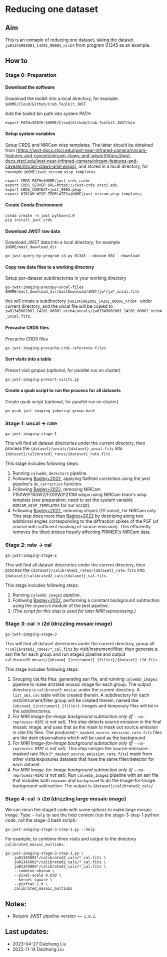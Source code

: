 # Reducing one dataset

## Aim

This is an exmaple of reducing one dataset, taking the dataset `jw01345002001_14201_00001_nrcb4` from program 01345 as an example. 

## How to

### Stage 0: Preparation

#### Download the software

Download the toolkit into a local directory, for example `$HOME/Cloud/Github/Crab.Toolkit.JWST`.

Add the toolkit bin path into system PATH

```
export PATH=$PATH:$HOME/Cloud/Github/Crab.Toolkit.JWST/bin
```

#### Setup system variables

Setup CRDS and NIRCam wisp templates. The latter should be obtained from [https://jwst-docs.stsci.edu/jwst-near-infrared-camera/nircam-features-and-caveats/nircam-claws-and-wisps](https://jwst-docs.stsci.edu/jwst-near-infrared-camera/nircam-features-and-caveats/nircam-claws-and-wisps), and stored in a local directory, for example `$HOME/jwst_nircam_wisp_templates`. 

```
export CRDS_PATH=$HOME/jwst_crds_cache
export CRDS_SERVER_URL=https://jwst-crds.stsci.edu
export CRDS_CONTEXT=jwst_0995.pmap
export NIRCAM_WISP_TEMPLATES=$HOME/jwst_nircam_wisp_templates
```

#### Create Conda Environment

```
conda create -n jwst python=3.9
pip install jwst crds
```

#### Download JWST raw data

Download JWST data into a local directory, for example `$HOME/mast_download_dir`

<!--
```
go-jwst-download-by-proposal-id.py 01345 --dataset jw01345002001_14201_00001_nrcb4 --calib-level 1 --download-dir $HOME/mast_download_dir
```
-->

```
go-jwst-query-by-program-id.py 01345 --obsnum 002 --download
```

#### Copy raw data files to a working directory

Setup per-dataset subdirectories in your working directory

```
go-jwst-imaging-precopy-uncal-files $HOME/mast_download_dir/mastDownload/JWST/jw*/jw*_uncal.fits
```

this will create a subdirectory `jw01345002001_14201_00001_nrcb4 ` under current directory, and the uncal file will be copied to `jw01345002001_14201_00001_nrcb4/uncals/jw01345002001_14201_00001_nrcb4_uncal.fits`. 

#### Precache CRDS files

Precache CRDS files

```
go-jwst-imaging-precache-crds-reference-files
```

#### Sort visits into a table

Presort visit gropus (optional, for parallel run on cluster)

```
go-jwst-imaging-presort-visits.py
```

#### Create a qsub script to run the process for all datasets

Create qsub script (optional, for parallel run on cluster)

```
go-qsub-jwst-imaging-jobarray-group.bash
```


### Stage 1: uncal -> rate

```
go-jwst-imaging-stage-1
```
This will find all dataset directories under the current directory, then process the `{dataset}/uncals/{dataset}_uncal.fits` into `{dataset}/calibrated1_rates/{dataset}_rate.fits`.

This stage includes following steps:

1. Running `calwebb_detector1` pipeline. 
2. Following [Bagley+2022](https://arxiv.org/abs/2211.02495), applying flatfield correction using the jwst pipeline's `do_correction` function. 
3. Following [Bagley+2022](https://arxiv.org/abs/2211.02495), removing NIRCam F150W/F150W2/F200W/F210M wisps using NIRCam team's wisp templats (see preparation, need to set the system variable `NIRCAM_WISP_TEMPLATES` for our script).
4. Following [Bagley+2022](https://arxiv.org/abs/2211.02495), removing stripes (1/f noise), for NIRCam only. This step does more than [Bagley+2022](https://arxiv.org/abs/2211.02495) by destriping along two additional angles corresponding to the diffraction spikes of the PSF (of course with sufficient masking of source emission). This efficiently removes the tilted stripes heavily affecting PRIMER's NIRCam data.


### Stage 2: rate -> cal

```
go-jwst-imaging-stage-2
```
This will find all dataset directories under the current directory, then process the `{dataset}/calibrated1_rates/{dataset}_rate.fits` into `{dataset}/calibrated2_cals/{dataset}_cal.fits`.

This stage includes following steps:

1. Running `calwebb_image2` pipeline. 
2. Following [Bagley+2022](https://arxiv.org/abs/2211.02495), performing a constant background subtraction using the `skymatch` module of the jwst pipeline. 
3. _(The script for this step is used for later MIRI reprocessing.)_


### Stage 3: cal -> i2d (drizzling mosaic image)

```
go-jwst-imaging-stage-3
```
This will find all dataset directories under the current directory, group all `*/calibrated1_rates/*_cal.fits` by visit/instrument/filter, then generate a asn file for each group and run stage3 pipeline and output `calibrated3_mosaic/{obsnum}_{instrument}_{filter}/{dataset}_i2d.fits`.

This stage includes following steps:

1. Grouping cal.fits files, generating asn file, and running `calwebb_image3` pipeline to make drizzled mosaic image for each group. The output directory is `calibrated3_mosiac` under the current directory. A `list_obs.csv` table will be created therein. A subdirectory for each visit/intrument/filter group will be created therein, named like `{obsnum}_{instrument}_{filter}`. Images and temporary files will be in the subdirectories. 
2. _For MIRI Image-for-Image background subtraction only (if `--no-reprocess-MIRI` is not set)._ This step detects source emission in the final mosaic image, and uses that as the mask to mask out source emission in rate.fits files. The produced `*_masked_source_emission_rate.fits` files are like dark observations which will be used as the background. 
3. _For MIRI Image-for-Image background subtraction only (if `--no-reprocess-MIRI` is not set)._ This step merges the source-emission-masked rate files (`*_masked_source_emission_rate.fits`) made from other visits/exposures datasets that have the same filter/detector for each dataset. 
4. _For MIRI Image-for-Image background subtraction only (if `--no-reprocess-MIRI` is not set)._ Run `calwebb_Image2` pipeline with an asn file that includes both `expname` and `background` to do the Image-for-Image background subtraction. The output is `{dataset}/calibrated2_cals/`


### Stage 4: cal -> i2d (drizzling large mosaic image)

We can rerun the stage3 code with some options to make large mosaic image. Type `--help` to see the help content (run the stage-3-step-1 python code, not the stage-3 bash script):

```
go-jwst-imaging-stage-3-step-1.py --help
```

For example, to combine three visits and output to the directory `calibrated_mosaic_multiobs`: 

```
go-jwst-imaging-stage-3-step-1.py \
    jw01345001*/calibrated2_cals/*_cal.fits \
    jw01345002*/calibrated2_cals/*_cal.fits \
    jw01345003*/calibrated2_cals/*_cal.fits \
    --combine-obsnum \
    --pixel-scale 0.030 \
    --kernel square \
    --pixfrac 1.0 \
    calibrated_mosaic_multiobs
```


## Notes: 

- Require JWST pipeline version `>= 1.8.2`.


## Last updates: 

- 2023-04-27 Daizhong Liu
- 2022-11-14 Daizhong Liu








